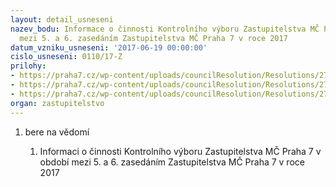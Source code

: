 ```yaml
---
layout: detail_usneseni
nazev_bodu: Informace o činnosti Kontrolního výboru Zastupitelstva MČ Praha 7 v období
  mezi 5. a 6. zasedáním Zastupitelstva MČ Praha 7 v roce 2017
datum_vzniku_usneseni: '2017-06-19 00:00:00'
cislo_usneseni: 0110/17-Z
prilohy:
- https://praha7.cz/wp-content/uploads/councilResolution/Resolutions/27246/export/Duvodovazprava6KVcerven2017~218216.doc
- https://praha7.cz/wp-content/uploads/councilResolution/Resolutions/27246/export/Zapisz6jednaniKVzedne5cervna2017~218215.docx
- https://praha7.cz/wp-content/uploads/councilResolution/Resolutions/27246/export/export~301185.pdf
organ: zastupitelstvo
---
```

<OL class=urzList_view id=urzList>
<LI class=urzClass1><SPAN name="1">bere na vědomí</SPAN> 
<OL class=urzOlClass>
<LI class=urzClass2 style="TEXT-ALIGN: left"><SPAN>
<P>Informaci o činnosti Kontrolního výboru Zastupitelstva MČ Praha 7 v období mezi 5. a 6. zasedáním Zastupitelstva MČ Praha 7 v roce 2017</P></SPAN></LI></OL></LI></OL>